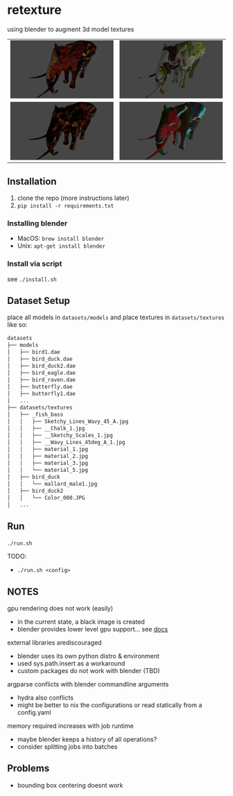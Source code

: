 # retexture
using blender to augment 3d model textures

<table>
  <tr>
    <td><img src="assets/elephant1_peacockwing2_0.0.png" alt="" width="400"/></td>
    <td><img src="assets/elephant1_Dunstickin-1154251706_0_0.0.png" alt="" width="400"/></td>
  </tr>
  <tr>
    <td><img src="assets/elephant1_Carpet_Berber_Multi_0.0.png" alt="" width="400"/></td>
    <td><img src="assets/elephant1_tetrabod_0.0.png" alt="" width="400"/></td>
  </tr>
</table>

## Installation

1. clone the repo (more instructions later)
2. `pip install -r requirements.txt`

### Installing blender

* MacOS: `brew install blender`
* Unix: `apt-get install blender`

### Install via script

see `./install.sh`

## Dataset Setup

place all models in `datasets/models` and place textures in `datasets/textures` like so:

```
datasets
├── models
│   ├── bird1.dae
│   ├── bird_duck.dae
│   ├── bird_duck2.dae
│   ├── bird_eagle.dae
│   ├── bird_raven.dae
│   ├── butterfly.dae
│   ├── butterfly1.dae
│   ...
├── datasets/textures
│   ├── _fish_bass
│   │   ├── Sketchy_Lines_Wavy_45_A.jpg
│   │   ├── __Chalk_1.jpg
│   │   ├── __Sketchy_Scales_1.jpg
│   │   ├── __Wavy_Lines_45deg_A_1.jpg
│   │   ├── material_1.jpg
│   │   ├── material_2.jpg
│   │   ├── material_3.jpg
│   │   └── material_5.jpg
│   ├── bird_duck
│   │   └── mallard_male1.jpg
│   ├── bird_duck2
│   │   └── Color_000.JPG
│   ...
```

## Run

`./run.sh`

TODO:
* `./run.sh <config>`

## NOTES

gpu rendering does not work (easily)
* in the current state, a black image is created
* blender provides lower level gpu support... see [docs](https://docs.blender.org/api/current/gpu.html)

external libraries arediscouraged
* blender uses its own python distro & environment
* used sys.path.insert as a workaround
* custom packages do not work with blender (TBD)

argparse conflicts with blender commandline arguments
* hydra also conflicts
* might be better to nix the configurations or read statically from a config.yaml

memory required increases with job runtime
* maybe blender keeps a history of all operations?
* consider splitting jobs into batches

## Problems

- bounding box centering doesnt work
